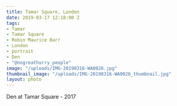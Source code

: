```yaml
---
title: Tamar Square, London
date: 2019-03-17 12:18:00 Z
tags:
- Tamar
- Tamar Square
- Robin Maurice Barr
- London
- portrait
- Den
- "@nogreathurry_people"
image: "/uploads/IMG-20190316-WA0026.jpg"
thumbnail_image: "/uploads/IMG-20190316-WA0026_thumbnail.jpg"
layout: photo
---
```


Den at Tamar Square - 2017